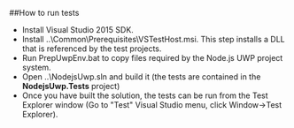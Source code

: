 ##How to run tests
* Install Visual Studio 2015 SDK.
* Install ..\Common\Prerequisites\VSTestHost.msi. This step installs a DLL that is referenced by the test projects.
* Run PrepUwpEnv.bat to copy files required by the Node.js UWP project system.
* Open ..\NodejsUwp.sln and build it (the tests are contained in the **NodejsUwp.Tests** project)
* Once you have built the solution, the tests can be run from the Test Explorer window (Go to "Test" Visual Studio menu, click Window->Test Explorer).
